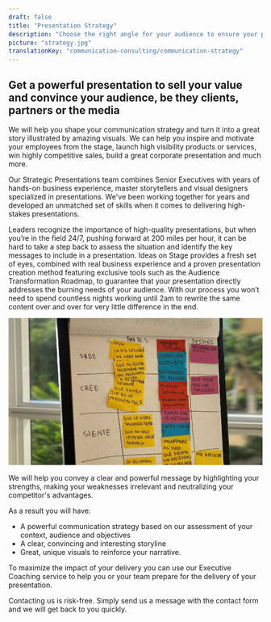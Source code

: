 ```yaml
---
draft: false
title: "Presentation Strategy"
description: "Choose the right angle for your audience to ensure your presentation is a complete success."
picture: "strategy.jpg"
translationKey: "communication-consulting/communication-strategy"
---
```


## Get a powerful presentation to sell your value and convince your audience, be they clients, partners or the media

We will help you shape your communication strategy and turn it into a great story illustrated by amazing visuals. We can help you inspire and motivate your employees from the stage, launch high visibility products or services, win highly competitive sales, build a great corporate presentation and much more.

Our Strategic Presentations team combines Senior Executives with years of hands-on business experience, master storytellers and visual designers specialized in presentations. We've been working together for years and developed an unmatched set of skills when it comes to delivering high-stakes presentations.

Leaders recognize the importance of high-quality presentations, but when you’re in the field 24/7, pushing forward at 200 miles per hour, it can be hard to take a step back to assess the situation and identify the key messages to include in a presentation. Ideas on Stage provides a fresh set of eyes, combined with real business experience and a proven presentation creation method featuring exclusive tools such as the Audience Transformation Roadmap, to guarantee that your presentation directly addresses the burning needs of your audience. With our process you won’t need to spend countless nights working until 2am to rewrite the same content over and over for very little difference in the end.

![strategy_board][pic1]

We will help you convey a clear and powerful message by highlighting your strengths, making your weaknesses irrelevant and neutralizing your competitor's advantages.

As a result you will have:

* A powerful communication strategy based on our assessment of your context, audience and objectives
* A clear, convincing and interesting storyline
* Great, unique visuals to reinforce your narrative.

To maximize the impact of your delivery you can use our Executive Coaching service to help you or your team prepare for the delivery of your presentation. 

Contacting us is risk-free. Simply send us a message with the contact form and we will get back to you quickly.

[pic1]: strategy.jpg

